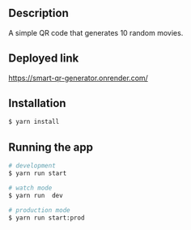 

## Description
A simple QR code that generates 10 random movies.

## Deployed link
https://smart-qr-generator.onrender.com/

## Installation

```bash
$ yarn install
```

## Running the app

```bash
# development
$ yarn run start

# watch mode
$ yarn run  dev

# production mode
$ yarn run start:prod
```
